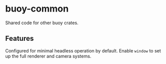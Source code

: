 # buoy-common

Shared code for other buoy crates.

## Features

Configured for minimal headless operation by default. Enable `window` to set up
the full renderer and camera systems.
